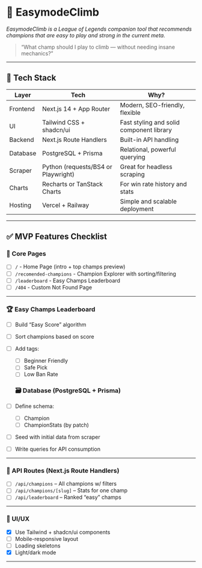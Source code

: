 # 🧠 EasymodeClimb

_EasymodeClimb is a League of Legends companion tool that recommends champions that are easy to play and strong in the current meta._

> “What champ should I play to climb — without needing insane mechanics?”

---

## 🔧 Tech Stack

| Layer    | Tech                                | Why?                                     |
| -------- | ----------------------------------- | ---------------------------------------- |
| Frontend | Next.js 14 + App Router             | Modern, SEO-friendly, flexible           |
| UI       | Tailwind CSS + shadcn/ui            | Fast styling and solid component library |
| Backend  | Next.js Route Handlers              | Built-in API handling                    |
| Database | PostgreSQL + Prisma                 | Relational, powerful querying            |
| Scraper  | Python (requests/BS4 or Playwright) | Great for headless scraping              |
| Charts   | Recharts or TanStack Charts         | For win rate history and stats           |
| Hosting  | Vercel + Railway                    | Simple and scalable deployment           |

---

## ✅ MVP Features Checklist

### 🧭 Core Pages

- [ ] `/` - Home Page (intro + top champs preview)
- [ ] `/recomended-champions` - Champion Explorer with sorting/filtering
- [ ] `/leaderboard` - Easy Champs Leaderboard
- [ ] `/404` - Custom Not Found Page

---

### 🏆 Easy Champs Leaderboard

- [ ] Build “Easy Score” algorithm
- [ ] Sort champions based on score
- [ ] Add tags:

  - [ ] Beginner Friendly
  - [ ] Safe Pick
  - [ ] Low Ban Rate

  ### 🗃️ Database (PostgreSQL + Prisma)

- [ ] Define schema:
  - [ ] Champion
  - [ ] ChampionStats (by patch)
- [ ] Seed with initial data from scraper
- [ ] Write queries for API consumption

---

### 📡 API Routes (Next.js Route Handlers)

- [ ] `/api/champions` – All champions w/ filters
- [ ] `/api/champions/[slug]` – Stats for one champ
- [ ] `/api/leaderboard` – Ranked “easy” champs

---

### 🎨 UI/UX

- [x] Use Tailwind + shadcn/ui components
- [ ] Mobile-responsive layout
- [ ] Loading skeletons
- [x] Light/dark mode

---
